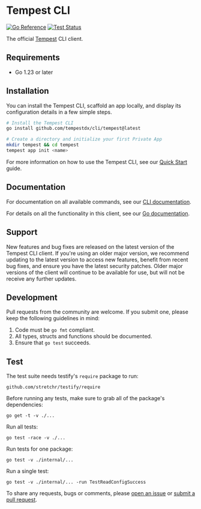 # Tempest CLI

[![Go Reference](https://pkg.go.dev/badge/github.com/tempestdx/cli)](https://pkg.go.dev/github.com/tempestdx/cli)
[![Test Status](https://github.com/tempestdx/cli/actions/workflows/go.yml/badge.svg?branch=main)](https://github.com/tempestdx/cli/actions/workflows/go.yml?query=branch%3Amain)

The official [Tempest][tempest] CLI client.

## Requirements

- Go 1.23 or later

## Installation

You can install the Tempest CLI, scaffold an app locally, and display its
configuration details in a few simple steps.

```sh
# Install the Tempest CLI
go install github.com/tempestdx/cli/tempest@latest

# Create a directory and initialize your first Private App
mkdir tempest && cd tempest
tempest app init <name>
```

For more information on how to use the Tempest CLI, see our
[Quick Start][quick-start] guide.

## Documentation

For documentation on all available commands, see our
[CLI documentation][cli-docs].

For details on all the functionality in this client, see our
[Go documentation][goref].

## Support

New features and bug fixes are released on the latest version of the Tempest CLI
client. If you're using an older major version, we recommend updating to the
latest version to access new features, benefit from recent bug fixes, and ensure
you have the latest security patches. Older major versions of the client will
continue to be available for use, but will not be receive any further updates.

## Development

Pull requests from the community are welcome. If you submit one, please keep the
following guidelines in mind:

1. Code must be `go fmt` compliant.
2. All types, structs and functions should be documented.
3. Ensure that `go test` succeeds.

## Test

The test suite needs testify's `require` package to run:

    github.com/stretchr/testify/require

Before running any tests, make sure to grab all of the package's dependencies:

    go get -t -v ./...

Run all tests:

    go test -race -v ./...

Run tests for one package:

    go test -v ./internal/...

Run a single test:

    go test -v ./internal/... -run TestReadConfigSuccess

To share any requests, bugs or comments, please [open an issue][issues] or
[submit a pull request][pulls].

[cli-docs]: https://docs.tempestdx.com/developer/cli/tempest
[goref]: https://pkg.go.dev/github.com/tempestdx/cli
[issues]: https://github.com/tempestdx/cli/issues/new
[pulls]: https://github.com/tempestdx/cli/pulls
[tempest]: https://tempestdx.com/
[quick-start]: https://docs.tempestdx.com/developer/

